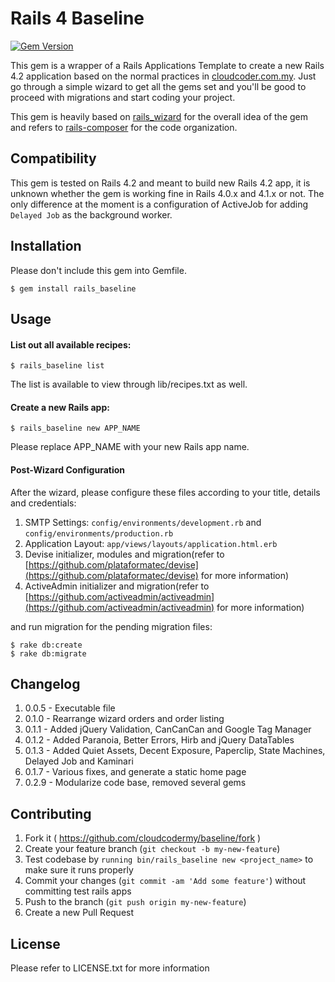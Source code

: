 # Rails 4 Baseline
[![Gem Version](https://badge.fury.io/rb/rails_baseline.svg)](http://badge.fury.io/rb/rails_baseline)

This gem is a wrapper of a Rails Applications Template to create a new Rails 4.2 application based on the normal practices in [cloudcoder.com.my](http://cloudcoder.com.my). Just go through a simple wizard to get all the gems set and you'll be good to proceed with migrations and start coding your project.

This gem is heavily based on [rails_wizard](https://github.com/intridea/rails_wizard) for the overall idea of the gem and refers to [rails-composer](https://github.com/RailsApps/rails-composer) for the code organization.

## Compatibility

This gem is tested on Rails 4.2 and meant to build new Rails 4.2 app, it is unknown whether the gem is working fine in Rails 4.0.x and 4.1.x or not. The only difference at the moment is a configuration of ActiveJob for adding `Delayed Job` as the background worker.

## Installation

Please don't include this gem into Gemfile.

    $ gem install rails_baseline

## Usage

#### List out all available recipes:

    $ rails_baseline list

The list is available to view through lib/recipes.txt as well.

#### Create a new Rails app:

    $ rails_baseline new APP_NAME

Please replace APP_NAME with your new Rails app name.

#### Post-Wizard Configuration

After the wizard, please configure these files according to your title, details and credentials:

1. SMTP Settings: `config/environments/development.rb` and `config/environments/production.rb`
2. Application Layout: `app/views/layouts/application.html.erb`
3. Devise initializer, modules and migration(refer to [https://github.com/plataformatec/devise](https://github.com/plataformatec/devise) for more information)
4. ActiveAdmin initializer and migration(refer to [https://github.com/activeadmin/activeadmin](https://github.com/activeadmin/activeadmin) for more information)

and run migration for the pending migration files:

	$ rake db:create
	$ rake db:migrate

## Changelog

1. 0.0.5 - Executable file
2. 0.1.0 - Rearrange wizard orders and order listing
3. 0.1.1 - Added jQuery Validation, CanCanCan and Google Tag Manager
3. 0.1.2 - Added Paranoia, Better Errors, Hirb and jQuery DataTables
4. 0.1.3 - Added Quiet Assets, Decent Exposure, Paperclip, State Machines, Delayed Job and Kaminari
5. 0.1.7 - Various fixes, and generate a static home page
6. 0.2.9 - Modularize code base, removed several gems

## Contributing

1. Fork it ( https://github.com/cloudcodermy/baseline/fork )
2. Create your feature branch (`git checkout -b my-new-feature`)
3. Test codebase by `running bin/rails_baseline new <project_name>` to make sure it runs properly
4. Commit your changes (`git commit -am 'Add some feature'`) without committing test rails apps
5. Push to the branch (`git push origin my-new-feature`)
6. Create a new Pull Request

## License

Please refer to LICENSE.txt for more information